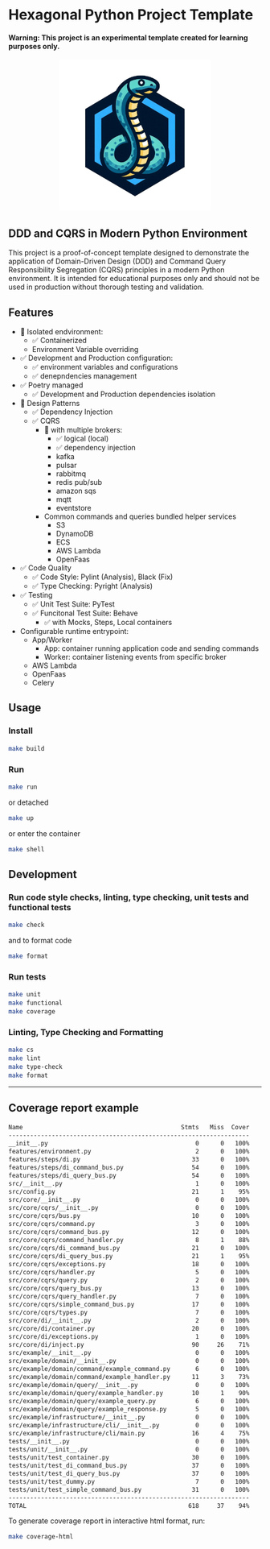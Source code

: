 # Hexagonal Python Project Template

#### Warning: This project is an experimental template created for learning purposes only.

<p align="center">
    <img src="https://github.com/baldimario/hexagonal-python/blob/develop/logo.png?raw=true" width="300px" height="300px" />
</p>

DDD and CQRS in Modern Python Environment
---
This project is a proof-of-concept template designed to demonstrate the application of Domain-Driven Design (DDD) and Command Query Responsibility Segregation (CQRS) principles in a modern Python environment. It is intended for educational purposes only and should not be used in production without thorough testing and validation.

## Features

- 🔄 Isolated endvironment:
    - ✅ Containerized
    - Environment Variable overriding
- ✅ Development and Production configuration:
    - ✅ environment variables and configurations
    - ✅ denepndencies management
- ✅ Poetry managed
    - ✅ Development and Production dependencies isolation
- 🔄 Design Patterns
    - ✅ Dependency Injection
    - ✅ CQRS
        - 🔄 with multiple brokers:
            - ✅ logical (local)
            - ✅ dependency injection
            - kafka
            - pulsar
            - rabbitmq
            - redis pub/sub
            - amazon sqs
            - mqtt
            - eventstore
        - Common commands and queries bundled helper services
            - S3
            - DynamoDB
            - ECS
            - AWS Lambda
            - OpenFaas
- ✅ Code Quality
    - ✅ Code Style: Pylint (Analysis), Black (Fix)
    - ✅ Type Checking: Pyright (Analysis)
- ✅ Testing
    - ✅ Unit Test Suite: PyTest
    - ✅ Funcitonal Test Suite: Behave
        - ✅ with Mocks, Steps, Local containers
- Configurable runtime entrypoint:
    - App/Worker
        - App: container running application code and sending commands
        - Worker: container listening events from specific broker
    - AWS Lambda
    - OpenFaas
    - Celery


## Usage

### Install

```bash
make build
```

### Run

```bash
make run
```

or detached

```bash
make up
```

or enter the container

```bash
make shell
```

## Development

### Run code style checks, linting, type checking, unit tests and functional tests

```bash
make check
```

and to format code

```bash
make format
```

### Run tests

```bash
make unit
make functional
make coverage
```

### Linting, Type Checking and Formatting

```bash
make cs
make lint
make type-check
make format
```

---

## Coverage report example

```
Name                                            Stmts   Miss  Cover
-------------------------------------------------------------------
__init__.py                                         0      0   100%
features/environment.py                             2      0   100%
features/steps/di.py                               33      0   100%
features/steps/di_command_bus.py                   54      0   100%
features/steps/di_query_bus.py                     54      0   100%
src/__init__.py                                     1      0   100%
src/config.py                                      21      1    95%
src/core/__init__.py                                0      0   100%
src/core/cqrs/__init__.py                           0      0   100%
src/core/cqrs/bus.py                               10      0   100%
src/core/cqrs/command.py                            3      0   100%
src/core/cqrs/command_bus.py                       12      0   100%
src/core/cqrs/command_handler.py                    8      1    88%
src/core/cqrs/di_command_bus.py                    21      0   100%
src/core/cqrs/di_query_bus.py                      21      1    95%
src/core/cqrs/exceptions.py                        18      0   100%
src/core/cqrs/handler.py                            5      0   100%
src/core/cqrs/query.py                              2      0   100%
src/core/cqrs/query_bus.py                         13      0   100%
src/core/cqrs/query_handler.py                      7      0   100%
src/core/cqrs/simple_command_bus.py                17      0   100%
src/core/cqrs/types.py                              7      0   100%
src/core/di/__init__.py                             2      0   100%
src/core/di/container.py                           20      0   100%
src/core/di/exceptions.py                           1      0   100%
src/core/di/inject.py                              90     26    71%
src/example/__init__.py                             0      0   100%
src/example/domain/__init__.py                      0      0   100%
src/example/domain/command/example_command.py       6      0   100%
src/example/domain/command/example_handler.py      11      3    73%
src/example/domain/query/__init__.py                0      0   100%
src/example/domain/query/example_handler.py        10      1    90%
src/example/domain/query/example_query.py           6      0   100%
src/example/domain/query/example_response.py        5      0   100%
src/example/infrastructure/__init__.py              0      0   100%
src/example/infrastructure/cli/__init__.py          0      0   100%
src/example/infrastructure/cli/main.py             16      4    75%
tests/__init__.py                                   0      0   100%
tests/unit/__init__.py                              0      0   100%
tests/unit/test_container.py                       30      0   100%
tests/unit/test_di_command_bus.py                  37      0   100%
tests/unit/test_di_query_bus.py                    37      0   100%
tests/unit/test_dummy.py                            7      0   100%
tests/unit/test_simple_command_bus.py              31      0   100%
-------------------------------------------------------------------
TOTAL                                             618     37    94%
```

To generate coverage report in interactive html format, run:

```bash
make coverage-html
```
